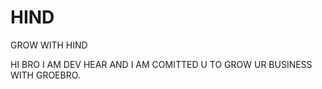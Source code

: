 # HIND
GROW WITH HIND


HI BRO I AM DEV HEAR AND I AM COMITTED U TO GROW UR BUSINESS WITH GROEBRO.  
